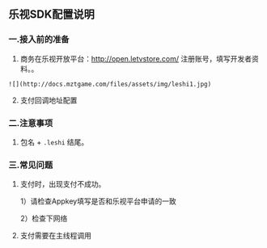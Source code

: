 ## 乐视SDK配置说明

###  一.接入前的准备

  1. 商务在乐视开放平台：<http://open.letvstore.com/> 注册账号，填写开发者资料。。

    ![](http://docs.mztgame.com/files/assets/img/leshi1.jpg)

  2. 支付回调地址配置

### 二.注意事项

  1.  包名 +   `.leshi`  结尾。


### 三.常见问题

   1. 支付时，出现支付不成功。

        1）请检查Appkey填写是否和乐视平台申请的一致

        2）检查下网络

   2. 支付需要在主线程调用
